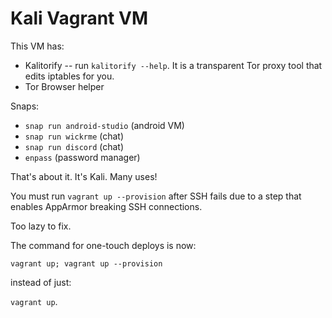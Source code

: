 # Kali Vagrant VM

This VM has:

- Kalitorify -- run `kalitorify --help`. It is a transparent Tor proxy tool that edits iptables for you.
- Tor Browser helper

Snaps:
 - `snap run android-studio` (android VM)
 - `snap run wickrme` (chat)
 - `snap run discord` (chat)
 - `enpass` (password manager)

That's about it. It's Kali. Many uses!

You must run `vagrant up --provision` after SSH fails due to a step that enables AppArmor breaking SSH connections.

Too lazy to fix.

The command for one-touch deploys is now:

`vagrant up; vagrant up --provision`

instead of just:

`vagrant up`.